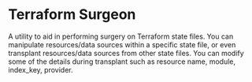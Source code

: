 # Terraform Surgeon

A utility to aid in performing surgery on Terraform state files. You can manipulate resources/data sources within a specific state file, or even transplant resources/data sources from other state files. You can modify some of the details during transplant such as resource name, module, index_key, provider.
